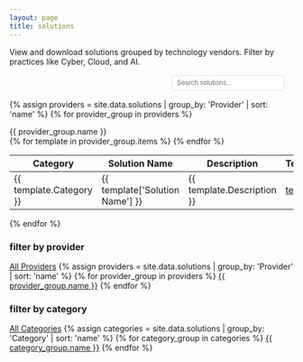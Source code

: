 ```yaml
---
layout: page
title: solutions
---
```


<style>
.articles-layout table th:nth-child(1),
.articles-layout table td:nth-child(1) {
  width: 14%;
}
.articles-layout table th:nth-child(2),
.articles-layout table td:nth-child(2) {
  width: 26%;
}
.articles-layout table th:nth-child(3),
.articles-layout table td:nth-child(3) {
  width: 44%;
}
.articles-layout table th:nth-child(4),
.articles-layout table td:nth-child(4) {
  width: 9%;
}
.articles-layout table th:nth-child(5),
.articles-layout table td:nth-child(5) {
  width: 7%;
}
</style>

<div class="articles-layout">
<div class="articles-main-content" markdown="1">

View and download solutions grouped by technology vendors. Filter by practices like Cyber, Cloud, and AI.

<div style="margin: 1rem 0; display: flex; justify-content: space-between; align-items: center;">
  <div></div>
  <div style="display: flex; align-items: center; gap: 1rem;">
    <div style="width: 200px; padding-right: 1rem;">
      <input type="text" id="search-input" placeholder="Search solutions..." style="width: 100%; padding: 0.35rem 0.5rem; border: 1px solid #ddd; border-radius: 3px; font-size: 0.85em;">
    </div>
    <div id="filter-status" style="display: none; text-align: right; font-size: 0.85em; white-space: nowrap;">
      <span style="font-weight: 500; color: #333; padding-right: 0.25rem;">Active Filters:</span> <span id="active-filters"></span>
      <button id="clear-filters" style="margin-left: 1rem; padding: 0.25rem 0.5rem; background: transparent; color: #c00; border: none; border-radius: 3px; cursor: pointer; text-decoration: underline; font-size: 0.85em;">Clear All Filters</button>
    </div>
  </div>
</div>

<div id="no-match-message" style="margin: 1rem 0; padding: 0; text-align: center; color: #555; font-size: 1em; display: none;">
  No solutions match the selected filter criteria.
</div>

{% assign providers = site.data.solutions | group_by: 'Provider' | sort: 'name' %}
{% for provider_group in providers %}
  <div class="provider-heading">{{ provider_group.name }}</div>
  <table>
    <thead>
      <tr>
        <th>Category</th>
        <th>Solution Name</th>
        <th>Description</th>
        <th>Templates</th>
        <th>Status</th>
      </tr>
    </thead>
    <tbody>
      {% for template in provider_group.items %}
      <tr>
        <td>{{ template.Category }}</td>
        <td>{{ template['Solution Name'] }}</td>
        <td>{{ template.Description }}</td>
        <td><a href="{{ template['Templates'] }}" target="_blank">templates</a></td>
        <td>{{ template.Status }}</td>
      </tr>
      {% endfor %}
    </tbody>
  </table>
{% endfor %}

</div>

<div class="articles-sidebar">
  <div class="sidebar-section">
    <h3>filter by provider</h3>
    <div class="related-links-list">
      <a href="#" class="year-filter-link provider-filter" data-provider="all">All Providers</a>
      {% assign providers = site.data.solutions | group_by: 'Provider' | sort: 'name' %}
      {% for provider_group in providers %}
      <a href="#" class="year-filter-link provider-filter" data-provider="{{ provider_group.name }}">{{ provider_group.name }}</a>
      {% endfor %}
    </div>
  </div>
  
  <div class="sidebar-section">
    <h3>filter by category</h3>
    <div class="related-links-list">
      <a href="#" class="year-filter-link category-filter" data-category="all">All Categories</a>
      {% assign categories = site.data.solutions | group_by: 'Category' | sort: 'name' %}
      {% for category_group in categories %}
      <a href="#" class="year-filter-link category-filter" data-category="{{ category_group.name }}">{{ category_group.name }}</a>
      {% endfor %}
    </div>
  </div>
</div>
</div>

<script>
document.addEventListener('DOMContentLoaded', function() {
  const providerFilters = document.querySelectorAll('.provider-filter');
  const categoryFilters = document.querySelectorAll('.category-filter');
  const providerSections = document.querySelectorAll('.provider-heading, table');
  const searchInput = document.getElementById('search-input');
  
  let selectedProvider = 'all';
  let selectedCategory = 'all';
  let searchTerm = '';
  
  // Set default active filters
  const allProviderFilter = document.querySelector('.provider-filter[data-provider="all"]');
  const allCategoryFilter = document.querySelector('.category-filter[data-category="all"]');
  if (allProviderFilter) allProviderFilter.classList.add('active');
  if (allCategoryFilter) allCategoryFilter.classList.add('active');
  
  // Provider filter functionality
  providerFilters.forEach(filter => {
    filter.addEventListener('click', function(e) {
      e.preventDefault();
      
      providerFilters.forEach(f => f.classList.remove('active'));
      this.classList.add('active');
      selectedProvider = this.getAttribute('data-provider');
      applyFilters();
    });
  });
  
  // Category filter functionality
  categoryFilters.forEach(filter => {
    filter.addEventListener('click', function(e) {
      e.preventDefault();
      
      categoryFilters.forEach(f => f.classList.remove('active'));
      this.classList.add('active');
      selectedCategory = this.getAttribute('data-category');
      applyFilters();
    });
  });
  
  // Search functionality
  searchInput.addEventListener('input', function() {
    searchTerm = this.value.toLowerCase().trim();
    applyFilters();
  });
  
  function applyFilters() {
    providerSections.forEach(section => {
      const isProviderHeading = section.classList.contains('provider-heading');
      const isTable = section.tagName === 'TABLE';
      
      if (isProviderHeading) {
        const providerName = section.textContent.trim();
        const showProvider = selectedProvider === 'all' || providerName === selectedProvider;
        
        if (showProvider) {
          // Check if table should be shown based on category filter
          const table = section.nextElementSibling;
          if (table && table.tagName === 'TABLE') {
            if (selectedCategory === 'all') {
              // Check if table has any rows matching the search term
              const rows = table.querySelectorAll('tbody tr');
              let hasMatchingRows = false;
              rows.forEach(row => {
                let searchMatch = true;
                if (searchTerm) {
                  const rowText = row.textContent.toLowerCase();
                  searchMatch = rowText.includes(searchTerm);
                }
                
                if (searchMatch) {
                  row.style.display = 'table-row';
                  hasMatchingRows = true;
                } else {
                  row.style.display = 'none';
                }
              });
              
              if (hasMatchingRows) {
                section.style.display = '';
                table.style.display = '';
              } else {
                section.style.display = 'none';
                table.style.display = 'none';
              }
            } else {
              // Check if table has any rows matching the category and search term
              const rows = table.querySelectorAll('tbody tr');
              let hasMatchingRows = false;
              rows.forEach(row => {
                const categoryCell = row.children[0]; // First column is category
                const categoryMatch = selectedCategory === 'all' || (categoryCell && categoryCell.textContent.trim() === selectedCategory);
                
                // Search across all text content in the row
                let searchMatch = true;
                if (searchTerm) {
                  const rowText = row.textContent.toLowerCase();
                  searchMatch = rowText.includes(searchTerm);
                }
                
                if (categoryMatch && searchMatch) {
                  row.style.display = 'table-row';
                  hasMatchingRows = true;
                } else {
                  row.style.display = 'none';
                }
              });
              // Only show provider heading and table if there are matching rows
              if (hasMatchingRows) {
                section.style.display = '';
                table.style.display = '';
              } else {
                section.style.display = 'none';
                table.style.display = 'none';
              }
            }
          }
        } else {
          section.style.display = 'none';
          if (section.nextElementSibling && section.nextElementSibling.tagName === 'TABLE') {
            section.nextElementSibling.style.display = 'none';
          }
        }
      }
    });
    
    updateFilterStatus();
    checkForNoMatches();
  }
  
  function updateFilterStatus() {
    const filterStatus = document.getElementById('filter-status');
    const activeFilters = document.getElementById('active-filters');
    
    const filters = [];
    if (selectedProvider !== 'all') {
      filters.push(`<span style="color: #c00;">Provider:</span> ${selectedProvider}`);
    }
    if (selectedCategory !== 'all') {
      filters.push(`<span style="color: #c00;">Category:</span> ${selectedCategory}`);
    }
    if (searchTerm !== '') {
      filters.push(`<span style="color: #c00;">Search:</span> ${searchTerm}`);
    }
    
    if (filters.length > 0) {
      activeFilters.innerHTML = filters.join(', ');
      filterStatus.style.display = 'block';
    } else {
      filterStatus.style.display = 'none';
    }
  }
  
  function checkForNoMatches() {
    const noMatchMessage = document.getElementById('no-match-message');
    const visibleProviderHeadings = document.querySelectorAll('.provider-heading[style="display: block"], .provider-heading:not([style*="display: none"])');
    
    // Check if any provider sections are actually visible and have content
    let hasVisibleContent = false;
    visibleProviderHeadings.forEach(heading => {
      if (heading.style.display !== 'none') {
        const table = heading.nextElementSibling;
        if (table && table.tagName === 'TABLE' && table.style.display !== 'none') {
          const visibleRows = table.querySelectorAll('tbody tr:not([style*="display: none"])');
          if (visibleRows.length > 0) {
            hasVisibleContent = true;
          }
        }
      }
    });
    
    if (!hasVisibleContent && (selectedProvider !== 'all' || selectedCategory !== 'all' || searchTerm !== '')) {
      noMatchMessage.style.display = 'block';
    } else {
      noMatchMessage.style.display = 'none';
    }
  }
  
  // Clear filters functionality
  document.getElementById('clear-filters').addEventListener('click', function() {
    selectedProvider = 'all';
    selectedCategory = 'all';
    searchTerm = '';
    searchInput.value = '';
    
    // Reset filter link states
    providerFilters.forEach(f => f.classList.remove('active'));
    categoryFilters.forEach(f => f.classList.remove('active'));
    
    const allProviderFilter = document.querySelector('.provider-filter[data-provider="all"]');
    const allCategoryFilter = document.querySelector('.category-filter[data-category="all"]');
    if (allProviderFilter) allProviderFilter.classList.add('active');
    if (allCategoryFilter) allCategoryFilter.classList.add('active');
    
    applyFilters();
  });
});
</script>